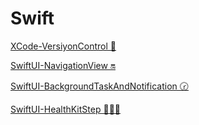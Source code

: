 # Swift

[XCode-VersiyonControl 📌](https://github.com/cmlcrn17/XcodeVersiyonControl)

[SwiftUI-NavigationView 🔛](https://github.com/cmlcrn17/SwiftUI-NavigationView)

[SwiftUI-BackgroundTaskAndNotification 🕝](https://github.com/cmlcrn17/Swift5-BackgroundTaskNotification)

[SwiftUI-HealthKitStep 🚶🏽‍♀️](https://github.com/cmlcrn17/SwiftUI-HealthKitStep)
